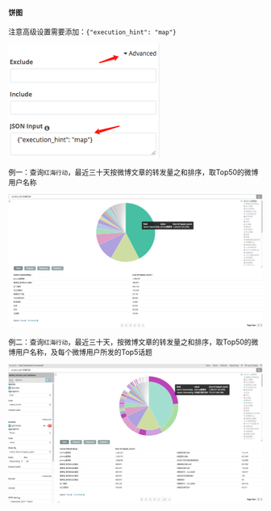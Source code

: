 #### 饼图

注意高级设置需要添加：`{"execution_hint": "map"}`

![](/assets/import36.png)

例一：查询`红海行动`，最近三十天按微博文章的转发量之和排序，取Top50的微博用户名称

![](/assets/import09.png)

例二：查询`红海行动`，最近三十天，按微博文章的转发量之和排序，取Top50的微博用户名称，及每个微博用户所发的Top5话题

![](/assets/import10.png)

